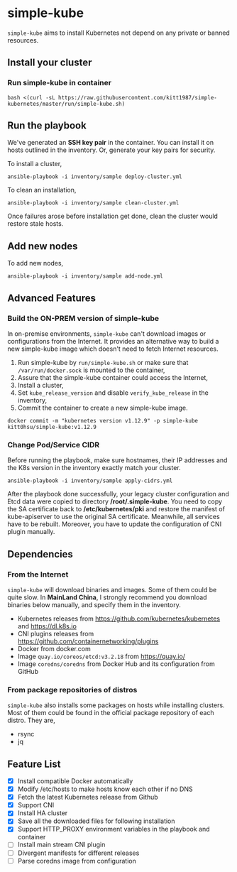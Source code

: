 # simple-kube

`simple-kube` aims to install Kubernetes not depend on any private or banned resources.

## Install your cluster

### Run simple-kube in container

```
bash <(curl -sL https://raw.githubusercontent.com/kitt1987/simple-kubernetes/master/run/simple-kube.sh)
```

## Run the playbook

We've generated an **SSH key pair** in the container. You can install it on hosts outlined in the inventory. Or, generate your key pairs for security. 

To install a cluster,

```
ansible-playbook -i inventory/sample deploy-cluster.yml
```

To clean an installation,

```
ansible-playbook -i inventory/sample clean-cluster.yml
```

Once failures arose before installation get done, clean the cluster would restore stale hosts.

## Add new nodes

To add new nodes,

```
ansible-playbook -i inventory/sample add-node.yml
```

## Advanced Features

### Build the ON-PREM version of simple-kube 

In on-premise environments, `simple-kube` can't download images or configurations from the Internet. It provides an alternative way to build a new simple-kube image which doesn't need to fetch Internet resources. 

1. Run simple-kube by `run/simple-kube.sh` or make sure that `/var/run/docker.sock` is mounted to the container,
2. Assure that the simple-kube container could access the Internet,
3. Install a cluster,
4. Set `kube_release_version` and disable `verify_kube_release` in the inventory,
4. Commit the container to create a new simple-kube image.

```
docker commit -m "kubernetes version v1.12.9" -p simple-kube kitt0hsu/simple-kube:v1.12.9
```

### Change Pod/Service CIDR

Before running the playbook, make sure hostnames, their IP addresses and the K8s version in the inventory exactly match your cluster.

```
ansible-playbook -i inventory/sample apply-cidrs.yml
```

After the playbook done successfully, your legacy cluster configuration and Etcd data were copied to directory **/root/.simple-kube**. You need to copy the SA certificate back to **/etc/kubernetes/pki** and restore the manifest of kube-apiserver to use the original SA certificate. Meanwhile, all services have to be rebuilt. Moreover, you have to update the configuration of CNI plugin manually.

## Dependencies

### From the Internet

`simple-kube` will download binaries and images. Some of them could be quite slow. In **MainLand China**, I strongly recommend you download binaries below manually, and specify them in the inventory. 

* Kubernetes releases from https://github.com/kubernetes/kubernetes and https://dl.k8s.io
* CNI plugins releases from https://github.com/containernetworking/plugins
* Docker from docker.com
* Image `quay.io/coreos/etcd:v3.2.18` from https://quay.io/
* Image `coredns/coredns` from Docker Hub and its configuration from GitHub

### From package repositories of distros

`simple-kube`  also installs some packages on hosts while installing clusters. Most of them could be found in the official package repository of each distro. They are,

* rsync
* jq

## Feature List
- [x] Install compatible Docker automatically
- [x] Modify /etc/hosts to make hosts know each other if no DNS
- [x] Fetch the latest Kubernetes release from Github
- [x] Support CNI
- [x] Install HA cluster
- [x] Save all the downloaded files for following installation
- [x] Support HTTP_PROXY environment variables in the playbook and container
- [ ] Install main stream CNI plugin
- [ ] Divergent manifests for different releases
- [ ] Parse coredns image from configuration